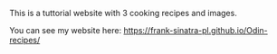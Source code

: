 This is a tuttorial website with 3 cooking recipes and images.

You can see my website here: https://frank-sinatra-pl.github.io/Odin-recipes/